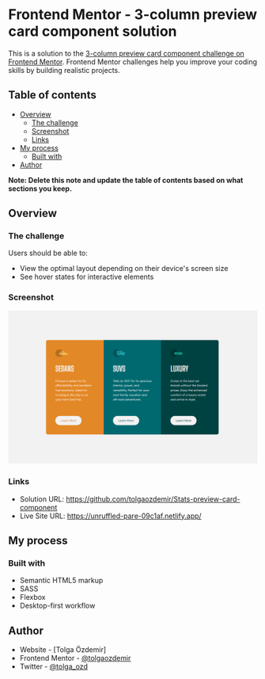# Frontend Mentor - 3-column preview card component solution

This is a solution to the [3-column preview card component challenge on Frontend Mentor](https://www.frontendmentor.io/challenges/3column-preview-card-component-pH92eAR2-). Frontend Mentor challenges help you improve your coding skills by building realistic projects. 

## Table of contents

- [Overview](#overview)
  - [The challenge](#the-challenge)
  - [Screenshot](#screenshot)
  - [Links](#links)
- [My process](#my-process)
  - [Built with](#built-with)
- [Author](#author)

**Note: Delete this note and update the table of contents based on what sections you keep.**

## Overview

### The challenge

Users should be able to:

- View the optimal layout depending on their device's screen size
- See hover states for interactive elements

### Screenshot

![](images/screenshot.png)

### Links

- Solution URL: https://github.com/tolgaozdemir/Stats-preview-card-component
- Live Site URL: https://unruffled-pare-09c1af.netlify.app/

## My process

### Built with

- Semantic HTML5 markup
- SASS
- Flexbox
- Desktop-first workflow

## Author

- Website - [Tolga Özdemir]
- Frontend Mentor - [@tolgaozdemir](https://www.frontendmentor.io/profile/tolgaozdemir)
- Twitter - [@tolga_ozd](https://www.twitter.com/tolga_ozd)
